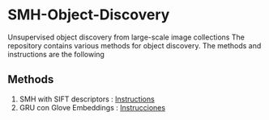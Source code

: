 # SMH-Object-Discovery
Unsupervised object discovery from large-scale image collections
The repository contains various methods for object discovery. The methods and instructions are the following


## Methods
1. SMH with SIFT descriptors : [Instructions](SMHandSIFT.md)
2. GRU con Glove Embeddings : [Instrucciones](SMHandDELF.md)
